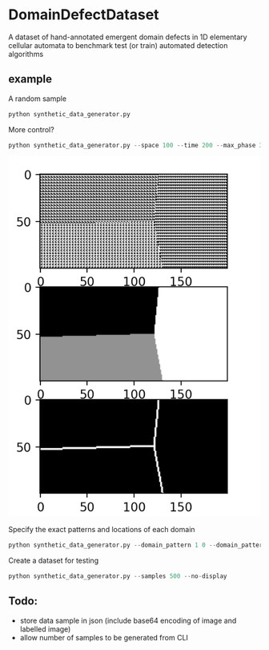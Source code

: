 # DomainDefectDataset
A dataset of hand-annotated emergent domain defects in 1D elementary cellular automata to benchmark test (or train) automated detection algorithms


## example

A random sample
```python
python synthetic_data_generator.py 
```

More control?
```python
python synthetic_data_generator.py --space 100 --time 200 --max_phase 3 --n_domains 3 
```
![](example.png)

Specify the exact patterns and locations of each domain
```python
python synthetic_data_generator.py --domain_pattern 1 0 --domain_pattern 0 1 --domain_centre 10 10 --domain_centre 50 50  
```

Create a dataset for testing
```python
python synthetic_data_generator.py --samples 500 --no-display 
```

## Todo:
- store data sample in json (include base64 encoding of image and labelled image)
- allow number of samples to be generated from CLI